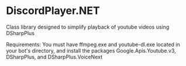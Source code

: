 # DiscordPlayer.NET
Class library designed to simplify playback of youtube videos using DSharpPlus

Requirements: You must have ffmpeg.exe and youtube-dl.exe located in your bot's directory, and install the packages Google.Apis.Youtube.v3, DSharpPlus, and DSharpPlus.VoiceNext
